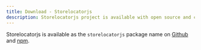 ```yaml
---
title: Download - Storelocatorjs
description: Storelocatorjs project is available with open source and commercial licenses
---
```


Storelocatorjs is available as the `storelocatorjs` package name on [Github](https://github.com/yoriiis/storelocatorjs) and [npm](https://github.com/yoriiis/storelocatorjs).

<script>
  ((window.gitter = {}).chat = {}).options = {
    room: 'store-locator/store-locator'
  };
</script>
<script src="https://sidecar.gitter.im/dist/sidecar.v1.js" async defer></script>
